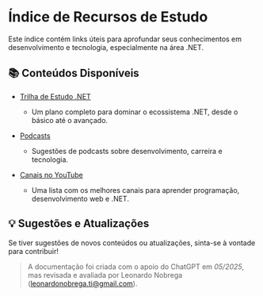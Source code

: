 # Índice de Recursos de Estudo

Este índice contém links úteis para aprofundar seus conhecimentos em desenvolvimento e tecnologia, especialmente na área .NET.

## 📚 Conteúdos Disponíveis

- [Trilha de Estudo .NET](./trilha-estudo-dotnet.md)  
  - Um plano completo para dominar o ecossistema .NET, desde o básico até o avançado.  

- [Podcasts](./podcasts.md)  
  - Sugestões de podcasts sobre desenvolvimento, carreira e tecnologia.  

- [Canais no YouTube](./canais-youtube.md)  
  - Uma lista com os melhores canais para aprender programação, desenvolvimento web e .NET.  



## 💡 Sugestões e Atualizações

Se tiver sugestões de novos conteúdos ou atualizações, sinta-se à vontade para contribuir!  


> A documentação foi criada com o apoio do ChatGPT em *05/2025*, mas revisada e avaliada por Leonardo Nobrega (leonardonobrega.ti@gmail.com).



